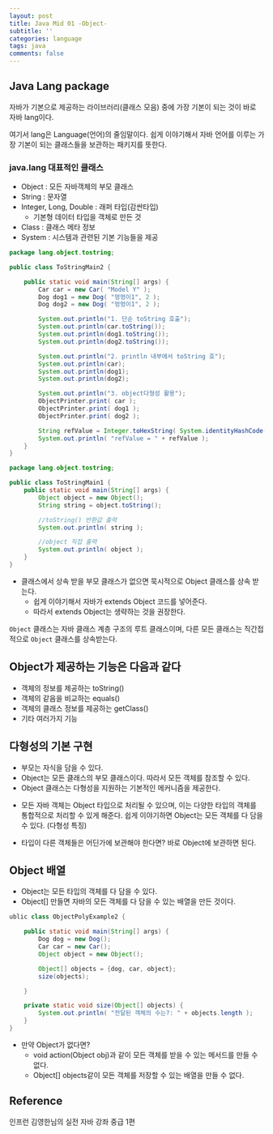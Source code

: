 ```yaml
---
layout: post
title: Java Mid 01 -Object-
subtitle: ''
categories: language
tags: java
comments: false
---
```


## Java Lang package

자바가 기본으로 제공하는 라이브러리(클래스 모음) 중에 가장 기본이 되는 것이 바로 자바 lang이다.

여기서 lang은 Language(언어)의 줄임말이다. 쉽게 이야기해서 자바 언어를 이루는 가장 기본이 되는 클래스들을 보관하는 패키지를 뜻한다.

### java.lang 대표적인 클래스

- Object : 모든 자바객체의 부모 클래스
- String : 문자열
- Integer, Long, Double : 래퍼 타입(감싼타입)
    - 기본형 데이터 타입을 객체로 만든 것
- Class : 클래스 메타 정보
- System : 시스템과 관련된 기본 기능들을 제공


```java
package lang.object.tostring;

public class ToStringMain2 {

    public static void main(String[] args) {
        Car car = new Car( "Model Y" );
        Dog dog1 = new Dog( "멍멍이1", 2 );
        Dog dog2 = new Dog( "멍멍이1", 2 );

        System.out.println("1. 단순 toString 호출");
        System.out.println(car.toString());
        System.out.println(dog1.toString());
        System.out.println(dog2.toString());

        System.out.println("2. println 내부에서 toString 호");
        System.out.println(car);
        System.out.println(dog1);
        System.out.println(dog2);

        System.out.println("3. object다형성 활용");
        ObjectPrinter.print( car );
        ObjectPrinter.print( dog1 );
        ObjectPrinter.print( dog2 );

        String refValue = Integer.toHexString( System.identityHashCode( dog1 ) );
        System.out.println( "refValue = " + refValue );
    }
}
```
```java
package lang.object.tostring;

public class ToStringMain1 {
    public static void main(String[] args) {
        Object object = new Object();
        String string = object.toString();

        //toString() 반환값 출력
        System.out.println( string );

        //object 직접 출력
        System.out.println( object );
    }
}
```

- 클래스에서 상속 받을 부모 클래스가 없으면 묵시적으로 Object 클래스를 상속 받는다.
    - 쉽게 이야기해서 자바가 extends Object 코드를 넣어준다.
    - 따라서 extends Object는 생략하는 것을 권장한다.

 `Object` 클래스는 자바 클래스 계층 구조의 루트 클래스이며, 다른 모든 클래스는 직간접적으로 `Object` 클래스를 상속받는다.

## Object가 제공하는 기능은 다음과 같다

- 객체의 정보를 제공하는 toString()
- 객체의 같음을 비교하는 equals()
- 객체의 클래스 정보를 제공하는 getClass()
- 기타 여러가지 기능

## 다형성의 기본 구현

- 부모는 자식을 담을 수 있다.
- Object는 모든 클래스의 부모 클래스이다. 따라서 모든 객체를 참조할 수 있다.
- Object 클래스는 다형성을 지원하는 기본적인 메커니즘을 제공한다.

* 모든 자바 객체는 Object 타입으로 처리될 수 있으며, 이는 다양한 타입의 객체를 통합적으로 처리할 수 있게 해준다. 쉽게 이야기하면 Object는 모든 객체를 다 담을 수 있다. (다형성 특징)

- 타입이 다른 객체들은 어딘가에 보관해야 한다면? 바로 Object에 보관하면 된다.

## Object 배열

- Object는 모든 타입의 객체를 다 담을 수 있다.
- Object[] 만들면 자바의 모든 객체를 다 담을 수 있는 배열을 만든 것이다.

```java
ublic class ObjectPolyExample2 {

    public static void main(String[] args) {
        Dog dog = new Dog();
        Car car = new Car();
        Object object = new Object();

        Object[] objects = {dog, car, object};
        size(objects);

    }

    private static void size(Object[] objects) {
        System.out.println( "전달된 객체의 수는?: " + objects.length );
    }
}
```

- 만약 Object가 없다면?
    - void action(Object obj)과 같이 모든 객체를 받을 수 있는 메서드를 만들 수 없다.
    - Object[] objects같이 모든 객체를 저장할 수 있는 배열을 만들 수 없다.

## Reference

인프런 김영한님의 실전 자바 강좌 중급 1편